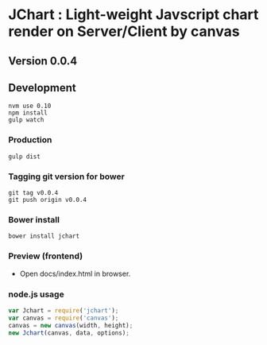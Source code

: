 
# JChart : Light-weight Javscript chart render on Server/Client by canvas

## Version 0.0.4

## Development
```
nvm use 0.10
npm install
gulp watch
```

### Production
```
gulp dist
```

### Tagging git version for bower
```
git tag v0.0.4
git push origin v0.0.4
```


### Bower install
```
bower install jchart
```

### Preview (frontend)
- Open docs/index.html in browser.

### node.js usage
```javascript
var Jchart = require('jchart');
var canvas = require('canvas');
canvas = new canvas(width, height);
new Jchart(canvas, data, options);
```
